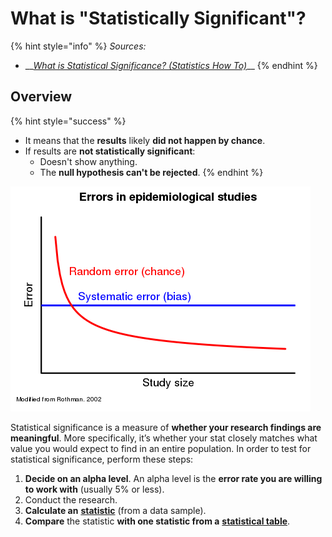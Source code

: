 # What is "Statistically Significant"?

{% hint style="info" %}
_Sources:_

* \_\_[_What is Statistical Significance? \(Statistics How To\)_](https://www.statisticshowto.datasciencecentral.com/what-is-statistical-significance/)\_\_
{% endhint %}

## **Overview**

{% hint style="success" %}
* It means that the **results** likely **did not happen by chance**.
* If results are **not statistically significant**:
  * Doesn't show anything.
  * The **null hypothesis can't be rejected**.
{% endhint %}

![](../../.gitbook/assets/image%20%2853%29.png)

Statistical significance is a measure of **whether your research findings are meaningful**. More specifically, it’s whether your stat closely matches what value you would expect to find in an entire population. In order to test for statistical significance, perform these steps:

1. **Decide on an alpha level**. An alpha level is the **error rate you are willing to work with** \(usually 5% or less\).
2. Conduct the research.
3. **Calculate an** [**statistic**](../statistics/statistic-vs-parameter.md) \(from a data sample\).
4. **Compare** the statistic **with one statistic from a** [**statistical table**](https://www.statisticshowto.datasciencecentral.com/tables/).

